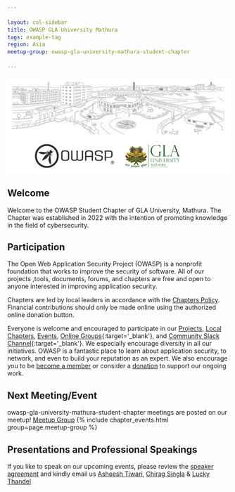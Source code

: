 ```yaml
---

layout: col-sidebar
title: OWASP GLA University Mathura
tags: example-tag
region: Asia
meetup-group: owasp-gla-university-mathura-student-chapter

---
```

![GLA University Mathura](/assets/images/Owasp_GLA_University_Banner.png)
## Welcome
Welcome to the OWASP Student Chapter of GLA University, Mathura. The Chapter was established in 2022 with the intention of promoting knowledge in the field of cybersecurity. 

## Participation
The Open Web Application Security Project (OWASP) is a nonprofit foundation that works to improve the security of software. All of our projects ,tools, documents, forums, and chapters are free and open to anyone interested in improving application security. 

Chapters are led by local leaders in accordance with the [Chapters Policy](/www-policy/operational/chapters). Financial contributions should only be made online using the authorized online donation button. 

Everyone is welcome and encouraged to participate in our [Projects](/projects/), [Local Chapters](/chapters/), [Events](/events/), [Online Groups](https://groups.google.com/a/owasp.com/){:target='_blank'}, and [Community Slack Channel](https://owasp.slack.com/){:target='_blank'}. We especially encourage diversity in all our initiatives. OWASP is a fantastic place to learn about application security, to network, and even to build your reputation as an expert. We also encourage you to be [become a member](/membership/) or consider a [donation](/donate/) to support our ongoing work.

Next Meeting/Event <!-- You should keep this section as it will populate your meetup events -->
---------------------

owasp-gla-university-mathura-student-chapter meetings are posted on our meetup!  [Meetup Group](https://www.meetup.com/owasp-gla-university-mathura-student-chapter/)
{% include chapter_events.html group=page.meetup-group %}

## Presentations and Professional Speakings

If you like to speak on our upcoming events, please review the [speaker agreement](https://owasp.org/www-policy/legal/speaker-agreement) and kindly email us [Asheesh Tiwari](mailto://asheesh.tiwari@owasp.org), [Chirag Singla](mailto://Chirag.singla@owasp.org) & [Lucky Thandel](mailto://lucky.thandel@owasp.org)
